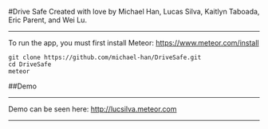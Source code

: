 #Drive Safe
Created with love by Michael Han, Lucas Silva, Kaitlyn Taboada, Eric Parent, and Wei Lu.

---

To run the app, you must first install Meteor: https://www.meteor.com/install

```
git clone https://github.com/michael-han/DriveSafe.git
cd DriveSafe
meteor
```

##Demo

---

Demo can be seen here: http://lucsilva.meteor.com

---
